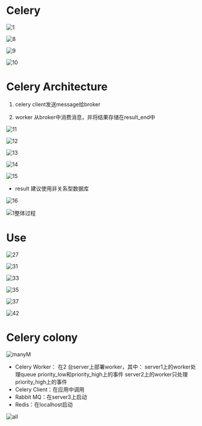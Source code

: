 

# Celery

![1](/home/www/Github/owner/1.jpg)



![8](/home/www/Github/owner/8.jpg)



![9](/home/www/Github/owner/9.jpg)



![10](/home/www/Github/owner/10.jpg)



# Celery Architecture

1.  celery client发送message给broker

2.  worker 从broker中消费消息，并将结果存储在result_end中

![11](/home/www/Github/owner/11.jpg)



![12](/home/www/Github/owner/12.jpg)



![13](/home/www/Github/owner/13.jpg)



![14](/home/www/Github/owner/14.jpg)

![15](/home/www/Github/owner/15.jpg)

- result 建议使用非关系型数据库

![16](/home/www/Github/owner/16.jpg)



![1整体过程](/home/www/Downloads/1整体过程.png)

# Use

![27](/home/www/Github/owner/27.jpg)



![31](/home/www/Github/owner/31.jpg)

![33](/home/www/Github/owner/33.jpg)

![35](/home/www/Github/owner/35.jpg)

![37](/home/www/Github/owner/37.jpg)

![42](/home/www/Github/owner/42.jpg)

# Celery colony

![manyM](/home/www/Downloads/manyM.png)

- Celery Worker：
  在2 台server上部署worker，其中：
  server1上的worker处理queue priority_low和priority_high上的事件
  server2上的worker只处理priority_high上的事件
- Celery Client：在应用中调用
- Rabbit MQ：在server3上启动
- Redis：在localhost启动

![all](/home/www/Downloads/all.png)